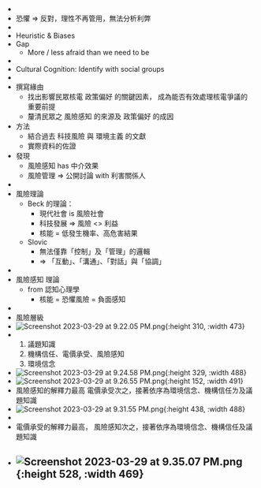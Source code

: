 -
- 恐懼 => 反對，理性不再管用，無法分析利弊
-
- Heuristic & Biases
- Gap
	- More / less afraid than we need to be
-
- Cultural Cognition: Identify with social groups
-
- 撰寫緣由
	- 找出影響民眾核電 政策偏好 的關鍵因素，
	  成為能否有效處理核電爭議的重要前提
	- 釐清民眾之 風險感知 的來源及 政策偏好 的成因
- 方法
	- 結合過去 科技風險 與 環境主義 的文獻
	- 實際資料的佐證
- 發現
	- 風險感知 has 中介效果
	- 風險管理 => 公開討論 with 利害關係人
-
- 風險理論
	- Beck 的理論：
		- 現代社會 is 風險社會
		- 科技發展 => 風險 <> 利益
		- 核能 = 低發生機率、高危害結果
	- Slovic
		- 無法僅靠「控制」及「管理」的邏輯
		- => 「互動」、「溝通」、「對話」與「協調」
-
- 風險感知 理論
	- from 認知心理學
		- 核能 = 恐懼風險 = 負面感知
-
- 風險層級
- ![Screenshot 2023-03-29 at 9.22.05 PM.png](Screenshot_2023-03-29_at_9.22.05_PM_1680096132204_0.png){:height 310, :width 473}
- 1. 議題知識
  2. 機構信任、電價承受、風險感知
  3. 環境信念
- ![Screenshot 2023-03-29 at 9.24.58 PM.png](Screenshot_2023-03-29_at_9.24.58_PM_1680096304684_0.png){:height 329, :width 488}
- ![Screenshot 2023-03-29 at 9.26.55 PM.png](Screenshot_2023-03-29_at_9.26.55_PM_1680096421664_0.png){:height 152, :width 491}
- 風險感知的解釋力最高
  電價承受次之，接著依序為環境信念、機構信任ㄌ及議題知識
- ![Screenshot 2023-03-29 at 9.31.55 PM.png](Screenshot_2023-03-29_at_9.31.55_PM_1680096757293_0.png){:height 438, :width 488}
-
- 電價承受的解釋力最高，
  風險感知次之，接著依序為環境信念、機構信任及議題知識
- ![Screenshot 2023-03-29 at 9.35.07 PM.png](Screenshot_2023-03-29_at_9.35.07_PM_1680096938996_0.png){:height 528, :width 469}
	-